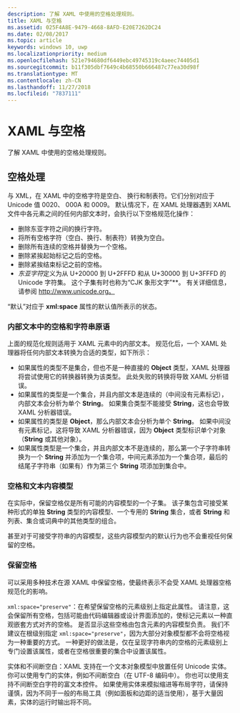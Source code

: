 ```yaml
---
description: 了解 XAML 中使用的空格处理规则。
title: XAML 与空格
ms.assetid: 025F4A8E-9479-4668-8AFD-E20E7262DC24
ms.date: 02/08/2017
ms.topic: article
keywords: windows 10, uwp
ms.localizationpriority: medium
ms.openlocfilehash: 521e794680df6449ebc49745319c4aeec74405d1
ms.sourcegitcommit: b11f305dbf7649c4b68550b666487c77ea30d98f
ms.translationtype: MT
ms.contentlocale: zh-CN
ms.lasthandoff: 11/27/2018
ms.locfileid: "7837111"
---
```

# <a name="xaml-and-whitespace"></a>XAML 与空格


了解 XAML 中使用的空格处理规则。

## <a name="whitespace-processing"></a>空格处理

与 XML，在 XAML 中的空格字符是空白、 换行和制表符。它们分别对应于 Unicode 值 0020、 000A 和 0009。 默认情况下，在 XAML 处理器遇到 XAML 文件中各元素之间的任何内部文本时，会执行以下空格规范化操作：

-   删除东亚字符之间的换行字符。
-   将所有空格字符（空白、换行、制表符）转换为空白。
-   删除所有连续的空格并替换为一个空格。
-   删除紧挨起始标记之后的空格。
-   删除紧挨结束标记之前的空格。
-   *东亚字符*定义为从 U+20000 到 U+2FFFD 和从 U+30000 到 U+3FFFD 的 Unicode 字符集。 这个子集有时也称为“CJK 象形文字”**。 有关详细信息，请参阅 http://www.unicode.org。

“默认”对应于 **xml:space** 属性的默认值所表示的状态。

### <a name="whitespace-in-inner-text-and-string-primitives"></a>内部文本中的空格和字符串原语

上面的规范化规则适用于 XAML 元素中的内部文本。 规范化后，一个 XAML 处理器将任何内部文本转换为合适的类型，如下所示：

-   如果属性的类型不是集合，但也不是一种直接的 **Object** 类型，XAML 处理器将尝试使用它的转换器转换为该类型。 此处失败的转换将导致 XAML 分析错误。
-   如果属性的类型是一个集合，并且内部文本是连续的（中间没有元素标记），内部文本会分析为单个 **String**。 如果集合类型不能接受 **String**，这也会导致 XAML 分析器错误。
-   如果属性的类型是 **Object**，那么内部文本会分析为单个 **String**。 如果中间没有元素标记，这将导致 XAML 分析器错误，因为 **Object** 类型标识单个对象（**String** 或其他对象）。
-   如果属性类型是一个集合，并且内部文本不是连续的，那么第一个子字符串转换为一个 **String** 并添加为一个集合项，中间元素添加为一个集合项，最后的结尾子字符串（如果有）作为第三个 **String** 项添加到集合中。

### <a name="whitespace-and-text-content-models"></a>空格和文本内容模型

在实际中，保留空格仅是所有可能的内容模型的一个子集。 该子集包含可接受某种形式的单独 **String** 类型的内容模型、一个专用的 **String** 集合，或者 **String** 和列表、集合或词典中的其他类型的组合。

甚至对于可接受字符串的内容模型，这些内容模型内的默认行为也不会重视任何保留的空格。

### <a name="preserving-whitespace"></a>保留空格

可以采用多种技术在源 XAML 中保留空格，使最终表示不会受 XAML 处理器空格规范化的影响。

`xml:space="preserve"`：在希望保留空格的元素级别上指定此属性。 请注意，这会保留所有空格，包括可能由代码编辑器或设计界面添加的，使标记元素以一种直观嵌套方式对齐的空格。 是否显示这些空格由包含元素的内容模型负责。 我们不建议在根级别指定 `xml:space="preserve"`，因为大部分对象模型都不会将空格视为一种重要的方式。 一种更好的做法是，仅在呈现字符串内的空格的元素级别上专门设置该属性，或者在空格很重要的集合中设置该属性。

实体和不间断空白：XAML 支持在一个文本对象模型中放置任何 Unicode 实体。 你可以使用专门的实体，例如不间断空白（在 UTF-8 编码中）。 你也可以使用支持不间断空白字符的富文本控件。 如果使用实体来模拟缩进等布局字符，请保持谨慎，因为不同于一般的布局工具（例如面板和边距的适当使用），基于大量因素，实体的运行时输出将不同。

